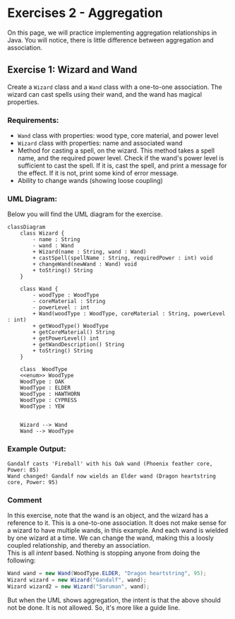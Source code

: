 # Exercises 2 - Aggregation

On this page, we will practice implementing aggregation relationships in Java. You will notice, there is little difference between aggregation and association.

## Exercise 1: Wizard and Wand

Create a `Wizard` class and a `Wand` class with a one-to-one association. The wizard can cast spells using their wand, and the wand has magical properties.

### Requirements:
- `Wand` class with properties: wood type, core material, and power level
- `Wizard` class with properties: name and associated wand
- Method for casting a spell, on the wizard. This method takes a spell name, and the required power level. Check if the wand's power level is sufficient to cast the spell. If it is, cast the spell, and print a message for the effect. If it is not, print some kind of error message.
- Ability to change wands (showing loose coupling)


### UML Diagram:

Below you will find the UML diagram for the exercise.

```mermaid
classDiagram
    class Wizard {
        - name : String
        - wand : Wand
        + Wizard(name : String, wand : Wand)
        + castSpell(spellName : String, requiredPower : int) void
        + changeWand(newWand : Wand) void
        + toString() String
    }
    
    class Wand {
        - woodType : WoodType
        - coreMaterial : String
        - powerLevel : int
        + Wand(woodType : WoodType, coreMaterial : String, powerLevel : int)
        + getWoodType() WoodType
        + getCoreMaterial() String
        + getPowerLevel() int
        + getWandDescription() String
        + toString() String
    }

    class  WoodType 
    <<enum>> WoodType
    WoodType : OAK 
    WoodType : ELDER
    WoodType : HAWTHORN
    WoodType : CYPRESS
    WoodType : YEW
    
    
    Wizard --> Wand 
    Wand --> WoodType
```


### Example Output:
```
Gandalf casts 'Fireball' with his Oak wand (Phoenix feather core, Power: 85)
Wand changed! Gandalf now wields an Elder wand (Dragon heartstring core, Power: 95)
```

### Comment
In this exercise, note that the wand is an object, and the wizard has a reference to it. This is a one-to-one association. It does not make sense for a wizard to have multiple wands, in this example. And each wand is wielded by one wizard at a time. We can change the wand, making this a loosly coupled relationship, and thereby an association.\
This is all _intent_ based. Nothing is stopping anyone from doing the following:

```java
Wand wand = new Wand(WoodType.ELDER, "Dragon heartstring", 95);
Wizard wizard = new Wizard("Gandalf", wand);
Wizard wizard2 = new Wizard("Saruman", wand);
```

But when the UML shows aggregation, the intent is that the above should not be done. It is not allowed. So, it's more like a guide line.

